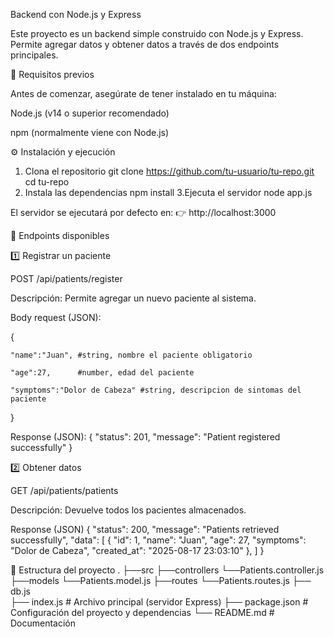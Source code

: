 Backend con Node.js y Express

Este proyecto es un backend simple construido con Node.js y Express.
Permite agregar datos y obtener datos a través de dos endpoints principales.

🚀 Requisitos previos

Antes de comenzar, asegúrate de tener instalado en tu máquina:

Node.js (v14 o superior recomendado)

npm (normalmente viene con Node.js)

⚙️ Instalación y ejecución

1. Clona el repositorio
   git clone https://github.com/tu-usuario/tu-repo.git
  cd tu-repo
2. Instala las dependencias
  npm install
3.Ejecuta el servidor
  node app.js

El servidor se ejecutará por defecto en:
👉 http://localhost:3000

📡 Endpoints disponibles

1️⃣ Registrar un paciente

POST /api/patients/register

Descripción: Permite agregar un nuevo paciente al sistema.

Body request (JSON):

{

    "name":"Juan", #string, nombre el paciente obligatorio
    
    "age":27,      #number, edad del paciente
    
    "symptoms":"Dolor de Cabeza" #string, descripcion de sintomas del paciente
}

Response (JSON):
{
    "status": 201,
    "message": "Patient registered successfully"
}

2️⃣ Obtener datos

GET /api/patients/patients

Descripción: Devuelve todos los pacientes almacenados.

Response (JSON)
{
    "status": 200,
    "message": "Patients retrieved successfully",
    "data": [
        {
            "id": 1,
            "name": "Juan",
            "age": 27,
            "symptoms": "Dolor de Cabeza",
            "created_at": "2025-08-17 23:03:10"
        },
    ]
}

📂 Estructura del proyecto
.
├──src
    ├──controllers
      └──Patients.controller.js
    ├──models
      └──Patients.model.js
    ├──routes
      └──Patients.routes.js
    ├── db.js  
├── index.js        # Archivo principal (servidor Express)
├── package.json    # Configuración del proyecto y dependencias
└── README.md       # Documentación
